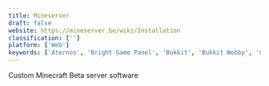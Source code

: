 ```yaml
---
title: Mineserver
draft: false 
website: https://mineserver.be/wiki/Installation
classification: ['']
platform: ['Web']
keywords: ['Aternos', 'Bright Game Panel', 'Bukkit', 'Bukkit Webby', 'CAKE', 'CWMyAdmin', 'McMyAdmin', 'MineOS CRUX', 'Multicraft', 'Post Affiliate Pro', 'Pterodactyl', 'Server.pro', 'Spigot', 'Sponge', 'TCAdmin', 'UpCloud']
---
```

Custom Minecraft Beta server software